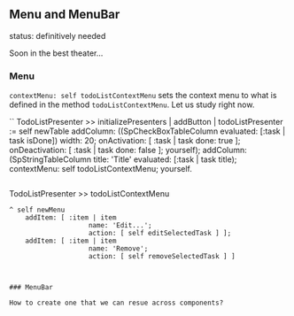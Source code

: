 ## Menu and MenuBar

status: definitively needed

Soon in the best theater...


### Menu

`contextMenu: self todoListContextMenu` sets the context menu to what is defined in the method `todoListContextMenu`. Let us study right now.



``
TodoListPresenter >> initializePresenters
	| addButton |
	todoListPresenter := self newTable
	addColumn: ((SpCheckBoxTableColumn evaluated: [:task | task isDone]) 
			width: 20;
			onActivation: [ :task | task done: true ];
			onDeactivation: [ :task | task done: false ];
			yourself);
	addColumn: (SpStringTableColumn 
			title: 'Title' 
			evaluated: [:task | task title);
	contextMenu: self todoListContextMenu;
	yourself.
```

```
TodoListPresenter >> todoListContextMenu

	^ self newMenu 
		addItem: [ :item | item 
						name: 'Edit...'; 
						action: [ self editSelectedTask ] ];
		addItem: [ :item | item 
						name: 'Remove'; 
						action: [ self removeSelectedTask ] ]
```


### MenuBar

How to create one that we can resue across components?
